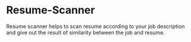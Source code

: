 # Resume-Scanner
Resume scanner helps to scan resume according to your job description and give out the result of similarity between the job and resume. 
